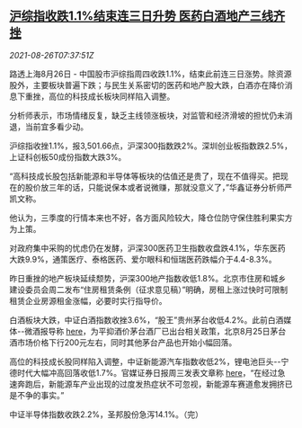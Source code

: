 <!--1629964862000-->
[沪综指收跌1.1%结束连三日升势 医药白酒地产三线齐挫](https://cn.reuters.com/article/china-stock-market-close-0826-idCNKBS2FR0L0)
------

<div><i>2021-08-26T07:37:51Z</i></div><p>路透上海8月26日 - 中国股市沪综指周四收跌1.1%，结束此前连三日涨势。除资源股外，主要板块普遍下跌；与民生关系密切的医药和地产股大跌，白酒亦在降价消息下重挫，高位的科技成长板块同样陷入调整。</p><p>分析师表示，市场情绪反复，缺乏主线领涨板块，对监管和经济滑坡的担忧仍未消退，当前宜多看少动。</p><p>沪综指收挫1.1%，报3,501.66点，沪深300指数跌2%。深圳创业板指数跌2.5%，上证科创板50成份指数大跌3%。</p><p>“高科技成长股包括新能源和半导体等板块的估值还是贵了，现在不值得买。把现在的股价放三年的话，只能说保本或者说微赚，那就没意义了，”华鑫证券分析师严凯文称。</p><p>他认为，三季度的行情本来也不好，各方面风险较大，降仓位防守保住胜利果实方为上策。</p><p>对政府集中采购的忧虑仍在发酵，沪深300医药卫生指数收盘跌4.1%，华东医药大跌9.9%，通策医疗、泰格医药、爱尔眼科和恒瑞医药跌幅介于4.4-8.3%。</p><p>昨日重挫的地产板块延续颓势，沪深300地产指数收低1.8%。北京市住房和城乡建设委员会周二发布“住房租赁条例（征求意见稿）”明确，房租上涨过快时可限制租赁企业房源租金涨幅，必要时实行指导价。</p><p>白酒板块大跌，中证白酒指数收挫3.6%，“股王”贵州茅台收低4.2%。此前白酒媒体--微酒报导称 <a href="https://mp.weixin.qq.com/s/7qX2fjHfYVw8rAi9Z66G7g">here</a>，为平抑酒价茅台酒厂已出台相关政策，北京8月25日茅台酒市场价格下行200元左右，同时其他茅台产品也开始小幅回落。 </p><p>高位的科技成长股同样陷入调整，中证新能源汽车指数收低2%，锂电池巨头--宁德时代大幅冲高回落收低1.7%。官媒证券日报周三发表文章称 <a href="http://www.zqrb.cn/review/shangyepinglun/2021-08-25/A1629905874865.html">here</a>，“在经过急速奔跑后，新能源车产业出现的过度发热症状不可忽视，新能源车赛道愈发拥挤已是不争的事实。”</p><p>中证半导体指数收跌2.2%，圣邦股份急泻14.1%。（完） </p>
